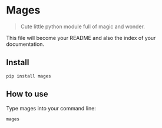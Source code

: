 # Mages
> Cute little python module full of magic and wonder.


This file will become your README and also the index of your documentation.

## Install

`pip install mages`

## How to use

Type mages into your command line:

`mages`
